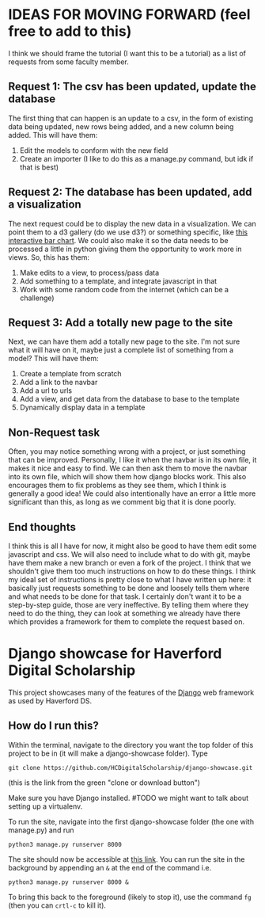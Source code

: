 # IDEAS FOR MOVING FORWARD (feel free to add to this)
I think we should frame the tutorial (I want this to be a tutorial) as a list of requests from some faculty member.

## Request 1: The csv has been updated, update the database
The first thing that can happen is an update to a csv, in the form of existing data being updated, new rows being added, and a new column being added. This will have them:

  1. Edit the models to conform with the new field
  2. Create an importer (I like to do this as a manage.py command, but idk if that is best)
 

## Request 2: The database has been updated, add a visualization
The next request could be to display the new data in a visualization. We can point them to a d3 gallery (do we use d3?) or something specific, like [this interactive bar chart](http://bl.ocks.org/Caged/6476579). We could also make it so the data needs to be processed a little in python giving them the opportunity to work more in views. So, this has them:

  1. Make edits to a view, to process/pass data
  2. Add something to a template, and integrate javascript in that
  3. Work with some random code from the internet (which can be a challenge)


## Request 3: Add a totally new page to the site
Next, we can have them add a totally new page to the site. I'm not sure what it will have on it, maybe just a complete list of something from a model? This will have them:
  1. Create a template from scratch
  2. Add a link to the navbar
  3. Add a url to urls
  4. Add a view, and get data from the database to base to the template
  5. Dynamically display data in a template

## Non-Request task
Often, you may notice something wrong with a project, or just something that can be improved. Personally, I like it when the navbar is in its own file, it makes it nice and easy to find. We can then ask them to move the navbar into its own file, which will show them how django blocks work. This also encourages them to fix problems as they see them, which I think is generally a good idea! We could also intentionally have an error a little more significant than this, as long as we comment big that it is done poorly.

## End thoughts
I think this is all I have for now, it might also be good to have them edit some javascript and css. We will also need to include what to do with git, maybe have them make a new branch or even a fork of the project. I think that we shouldn't give them too much instructions on how to do these things. I think my ideal set of instructions is pretty close to what I have written up here: it basically just requests something to be done and loosely tells them where and what needs to be done for that task. I certainly don't want it to be a step-by-step guide, those are very ineffective. By telling them where they need to do the thing, they can look at something we already have there which provides a framework for them to complete the request based on.

# Django showcase for Haverford Digital Scholarship
This project showcases many of the features of the [Django](https://www.djangoproject.com/)
web framework as used by Haverford DS.

## How do I run this?
Within the terminal, navigate to the directory you want the top folder of this project to be in (it will make a django-showcase folder). Type
```
git clone https://github.com/HCDigitalScholarship/django-showcase.git
```

(this is the link from the green "clone or download button")

Make sure you have Django installed. #TODO we might want to talk about setting up a virtualenv.

To run the site, navigate into the first django-showcase folder (the one with manage.py) and run 
```
python3 manage.py runserver 8000
```
The site should now be accessible at [this link](127.0.0.1:8000/).
You can run the site in the background by appending an `&` at the end of the command i.e.
```
python3 manage.py runserver 8000 &
```
To bring this back to the foreground (likely to stop it), use the command `fg` (then you can `crtl-c` to kill it).
